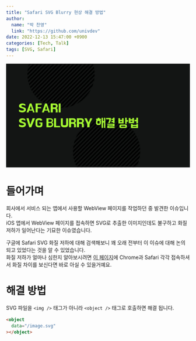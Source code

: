 ```yaml
---
title: "Safari SVG Blurry 현상 해결 방법"
author:
  name: "박 찬영"
  link: "https://github.com/univdev"
date: 2022-12-13 15:47:00 +0900
categories: [Tech, Talk]
tags: [SVG, Safari]
---
```

![Safari SVG Blurry 해결 방법](assets/post_images/2022-12-13-safari-svg-blurry/20230111094752.png)
# 들어가며
회사에서 서비스 되는 앱에서 사용할 WebView 페이지를 작업하던 중 발견한 이슈입니다.  
iOS 앱에서 WebView 페이지를 접속하면 SVG로 추출한 이미지인데도 불구하고 화질 저하가 일어난다는 기묘한 이슈였습니다.

구글에 Safari SVG 화질 저하에 대해 검색해보니 꽤 오래 전부터 이 이슈에 대해 논의 되고 있었다는 것을 알 수 있었습니다.  
화질 저하가 얼마나 심한지 알아보시려면 [이 페이지][예시]에 Chrome과 Safari 각각 접속하셔서 화질 차이를 보신다면 바로 아실 수 있을거예요.
# 해결 방법
SVG 파일을 `<img />` 태그가 아니라 `<object />` 태그로 호출하면 해결 됩니다.

```html
<object
  data="/image.svg"
></object>
```

[예시]: http://kb.zeitweisen.com/Index.html